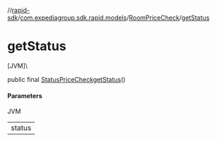 //[rapid-sdk](../../../index.md)/[com.expediagroup.sdk.rapid.models](../index.md)/[RoomPriceCheck](index.md)/[getStatus](get-status.md)

# getStatus

[JVM]\

public final [StatusPriceCheck](../-status-price-check/index.md)[getStatus](get-status.md)()

#### Parameters

JVM

| |
|---|
| status |

